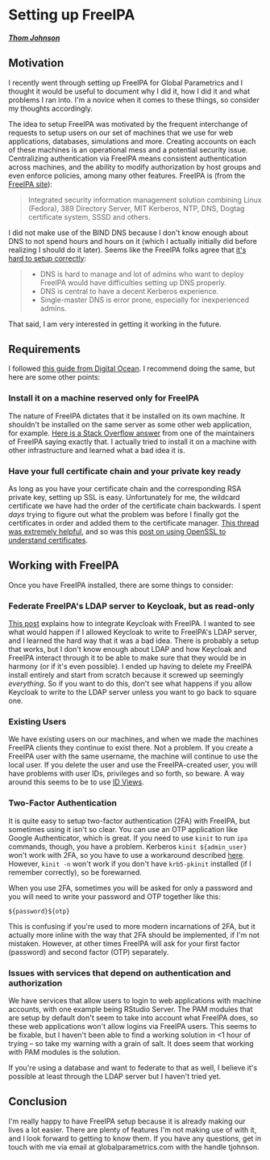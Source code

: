 # Setting up FreeIPA

##### [Thom Johnson](github.com/thomascjohnson)

## Motivation

I recently went through setting up FreeIPA for Global Parametrics and I thought it would be useful to document why I did it, how I did it and what problems I ran into. I'm a novice when it comes to these things, so consider my thoughts accordingly.

The idea to setup FreeIPA was motivated by the frequent interchange of requests to setup users on our set of machines that we use for web applications, databases, simulations and more. Creating accounts on each of these machines is an operational mess and a potential security issue. Centralizing authentication via FreeIPA means consistent authentication across machines, and the ability to modify authorization by host groups and even enforce policies, among many other features. FreeIPA is (from the [FreeIPA site](freeipa.org)):

>Integrated security information management solution combining Linux (Fedora), 389 Directory Server, MIT Kerberos, NTP, DNS, Dogtag certificate system, SSSD and others.

I did not make use of the BIND DNS because I don't know enough about DNS to not spend hours and hours on it (which I actually initially did before realizing I should do it later). Seems like the FreeIPA folks agree that [it's hard to setup correctly](https://www.freeipa.org/page/DNS):

>* DNS is hard to manage and lot of admins who want to deploy FreeIPA would have difficulties setting up DNS properly.
>* DNS is central to have a decent Kerberos experience.
>* Single-master DNS is error prone, especially for inexperienced admins.

That said, I am very interested in getting it working in the future.

## Requirements

I followed [this guide from Digital Ocean](https://www.digitalocean.com/community/tutorials/how-to-configure-a-freeipa-client-on-centos-7). I recommend doing the same, but here are some other points:

### Install it on a machine reserved only for FreeIPA

The nature of FreeIPA dictates that it be installed on its own machine. It shouldn't be installed on the same server as some other web application, for example. [Here is a Stack Overflow answer](https://serverfault.com/a/727380) from one of the maintainers of FreeIPA saying exactly that. I actually tried to install it on a machine with other infrastructure and learned what a bad idea it is.

### Have your full certificate chain and your private key ready

As long as you have your certificate chain and the corresponding RSA private key, setting up SSL is easy. Unfortunately for me, the wildcard certificate we have had the order of the certificate chain backwards. I spent _days_ trying to figure out what the problem was before I finally got the certificates in order and added them to the certificate manager. [This thread was extremely helpful](https://lists.fedorahosted.org/archives/list/freeipa-users@lists.fedorahosted.org/thread/T5AHK6FTTUWVBIDU5HSOYKRIKMWUZ3OH/), and so was this [post on using OpenSSL to understand certificates](https://medium.com/@superseb/get-your-certificate-chain-right-4b117a9c0fce).

## Working with FreeIPA

Once you have FreeIPA installed, there are some things to consider:

### Federate FreeIPA's LDAP server to Keycloak, but as read-only

[This post](https://access.redhat.com/solutions/3010401) explains how to integrate Keycloak with FreeIPA. I wanted to see what would happen if I allowed Keycloak to write to FreeIPA's LDAP server, and I learned the hard way that it was a bad idea. There is probably a setup that works, but I don't know enough about LDAP and how Keycloak and FreeIPA interact through it to be able to make sure that they would be in harmony (or if it's even possible). I ended up having to delete my FreeIPA install entirely and start from scratch because it screwed up seemingly _everything_. So if you want to do this, don't see what happens if you allow Keycloak to write to the LDAP server unless you want to go back to square one.

### Existing Users

We have existing users on our machines, and when we made the machines FreeIPA clients they continue to exist there. Not a problem. If you create a FreeIPA user with the same username, the machine will continue to use the local user. If you delete the user and use the FreeIPA-created user, you will have problems with user IDs, privileges and so forth, so beware. A way around this seems to be to use [ID Views](https://access.redhat.com/documentation/en-us/red_hat_enterprise_linux/7/html/linux_domain_identity_authentication_and_policy_guide/id-views).

### Two-Factor Authentication

It is quite easy to setup two-factor authentication (2FA) with FreeIPA, but sometimes using it isn't so clear. You can use an OTP application like Google Authenticator, which is great. If you need to use `kinit` to run `ipa` commands, though, you have a problem. Kerberos `kinit ${admin_user}` won't work with 2FA, so you have to use a workaround described [here](https://www.freeipa.org/page/V4/Kerberos_PKINIT#How_to_Use). However, `kinit -n` won't work if you don't have ```krb5-pkinit``` installed (if I remember correctly), so be forewarned.

When you use 2FA, sometimes you will be asked for only a password and you will need to write your password and OTP together like this:

    ${password}${otp}

This is confusing if you're used to more modern incarnations of 2FA, but it actually more inline with the way that 2FA should be implemented, if I'm not mistaken. However, at other times FreeIPA will ask for your first factor (password) and second factor (OTP) separately.

### Issues with services that depend on authentication and authorization

We have services that allow users to login to web applications with machine accounts, with one example being RStudio Server. The PAM modules that are setup by default don't seem to take into account what FreeIPA does, so these web applications won't allow logins via FreeIPA users. This seems to be fixable, but I haven't been able to find a working solution in <1 hour of trying – so take my warning with a grain of salt. It does seem that working with PAM modules is the solution.

If you're using a database and want to federate to that as well, I believe it's possible at least through the LDAP server but I haven't tried yet.

## Conclusion

I'm really happy to have FreeIPA setup because it is already making our lives a lot easier. There are plenty of features I'm not making use of with it, and I look forward to getting to know them. If you have any questions, get in touch with me via email at globalparametrics.com with the handle tjohnson.
